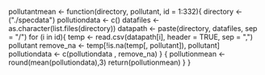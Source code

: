 pollutantmean <- function(directory, pollutant, id = 1:332){
      directory <- ("./specdata")
      pollutiondata <- c()
      datafiles <- as.character(list.files(directory))
      datapath <- paste(directory, datafiles, sep = "/")
      for (i in id){
          temp <- read.csv(datapath[i], header = TRUE, sep = ",")
          pollutant
          remove_na <- temp[!is.na(temp[, pollutant]), pollutant]
          pollutiondata <- c(pollutiondata , remove_na)
      }
      {
        pollutionmean <- round(mean(pollutiondata),3)
        return(pollutionmean)
      }
}